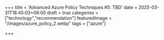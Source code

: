 +++
title = 'Advanced Azure Policy Techniques #5: TBD'
date = 2025-03-31T18:45:03+08:00
draft = true
categories = ["technology","recommendation"]
featuredImage = "/images/azure_policy_2.webp"
tags = ["azure"]


+++


